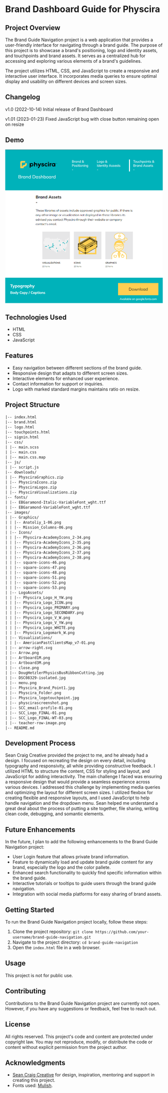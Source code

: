 # Brand Dashboard Guide for Physcira

## Project Overview

The Brand Guide Navigation project is a web application that provides a user-friendly interface for navigating through a brand guide. The purpose of this project is to showcase a brand's positioning, logo and identity assets, and touchpoints and brand assets. It serves as a centralized hub for accessing and exploring various elements of a brand's guidelines.

The project utilizes HTML, CSS, and JavaScript to create a responsive and interactive user interface. It incorporates media queries to ensure optimal display and usability on different devices and screen sizes.

## Changelog

v1.0 (2022-10-14)
Initial release of Brand Dashboard

v1.01 (2023-01-23)
Fixed JavaScript bug with close button remaining open on resize

## Demo

![Brand Guide Demo](./images/physcirascreenshot.png)

## Technologies Used

- HTML
- CSS
- JavaScript

## Features

- Easy navigation between different sections of the brand guide.
- Responsive design that adapts to different screen sizes.
- Interactive elements for enhanced user experience.
- Contact information for support or inquiries.
- Logo with marked standard margins maintains ratio on resize.

## Project Structure

```
|-- index.html
|-- brand.html
|-- logo.html
|-- touchpoints.html
|-- signin.html
|-- css/
| |-- main.scss
| |-- main.css
| |-- main.css.map
|-- js/
| |-- script.js
|-- downloads/
| |-- PhysciraGraphics.zip
| |-- PhysciraIcons.zip
| |-- PhysciraLogos.zip
| |-- PhysciraVisualizations.zip
|-- fonts/
| |-- EBGaramond-Italic-VariableFont_wght.ttf
| |-- EBGaramond-VariableFont_wght.ttf
|-- images/
| |-- Graphics/
| | |-- Anatoliy_1-06.png
| | |-- Mission_Columns-06.png
| |-- Icons/
| | |-- Physcira-AcademyIcons_2-34.png
| | |-- Physcira-AcademyIcons_2-35.png
| | |-- Physcira-AcademyIcons_2-36.png
| | |-- Physcira-AcademyIcons_2-37.png
| | |-- Physcira-AcademyIcons_2-38.png
| | |-- square-icons-46.png
| | |-- square-icons-47.png
| | |-- square-icons-48.png
| | |-- square-icons-51.png
| | |-- square-icons-52.png
| | |-- square-icons-53.png
| |-- LogoAssets/
| | |-- Physcira_Logo_H_YW.png
| | |-- Physcira_Logo_ICON.png
| | |-- Physcira_Logo_PRIMARY.png
| | |-- Physcira_Logo_SECONDARY.png
| | |-- Physcira_Logo_V_W.png
| | |-- Physcira_Logo_V_YW.png
| | |-- Physcira_Logo_WHITE.png
| | |-- Physcira_Logomark_W.png
| |-- Visualizations/
| | |-- AmericanPastClientsMap_v7-01.png
| |-- arrow-right.svg
| |-- Arrow.png
| |-- Artboard1M.png
| |-- Artboard3M.png
| |-- close.png
| |-- DougHetzlerPhysicsBusRibbonCutting.jpg
| |-- DSC08329-isolated.jpg
| |-- menu.png
| |-- Physcira_Brand_Point1.jpg
| |-- Physcira_Folder.png
| |-- Physcira_logotouchpoint.jpg
| |-- physcirascreenshot.png
| |-- SCC_email-profile-01.png
| |-- SCC_Logo_FINAL-01.png
| |-- SCC_Logo_FINAL-WT-03.png
| |-- teacher-row-image.png
|-- README.md
```

## Development Process

Sean Craig Creative provided the project to me, and he already had a design. I focused on recreating the design on every detail, including typography and responsivity, all while providing constructive feedback. I utilized HTML to structure the content, CSS for styling and layout, and JavaScript for adding interactivity. The main challenge I faced was ensuring a responsive design that would provide a seamless experience across various devices. I addressed this challenge by implementing media queries and optimizing the layout for different screen sizes. I utilized flexbox for creating flexible and responsive layouts, and I used JavaScript to help handle navigation and the dropdown menu. Sean helped me understand a great deal about the process of putting a site together, file sharing, writing clean code, debugging, and somantic elements.

## Future Enhancements

In the future, I plan to add the following enhancements to the Brand Guide Navigation project:

- User Login feature that allows private brand information.
- Feature to dynamically load and update brand guide content for any brand, especially the logo and the color pallete.
- Enhanced search functionality to quickly find specific information within the brand guide.
- Interactive tutorials or tooltips to guide users through the brand guide navigation.
- Integration with social media platforms for easy sharing of brand assets.

## Getting Started

To run the Brand Guide Navigation project locally, follow these steps:

1. Clone the project repository: `git clone https://github.com/your-username/brand-guide-navigation.git`
2. Navigate to the project directory: `cd brand-guide-navigation`
3. Open the `index.html` file in a web browser.

## Usage

This project is not for public use.

## Contributing

Contributions to the Brand Guide Navigation project are currently not open. However, if you have any suggestions or feedback, feel free to reach out.

## License

All rights reserved. This project's code and content are protected under copyright law. You may not reproduce, modify, or distribute the code or content without explicit permission from the project author.

## Acknowledgments

- [Sean Craig Creative](https://seancraigcreative.com/) for design, inspiration, mentoring and support in creating this project.
- Fonts used: [Mulish](https://fonts.google.com/specimen/Mulish).

